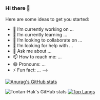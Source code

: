 ### Hi there 👋
Here are some ideas to get you started:
- 🔭 I’m currently working on ...
- 🌱 I’m currently learning ...
- 👯 I’m looking to collaborate on ...
- 🤔 I’m looking for help with ...
- 💬 Ask me about ...
- 📫 How to reach me: ...
- 😄 Pronouns: ...
- ⚡ Fun fact: ...
-->

[![Anurag's GitHub stats](https://github-readme-stats.vercel.app/api?username=Tontan-Hak)](https://github.com/Tontan-Hak/github-readme-stats)


![Tontan-Hak's GitHub stats](https://github-readme-stats.vercel.app/api?username=Tontan-Hak&show_icons=true&theme=cobalt)
[![Top Langs](https://github-readme-stats.vercel.app/api/top-langs/?username=Tontan-Hak&layout=compact)](https://github.com/anuraghazra/github-readme-stats)
